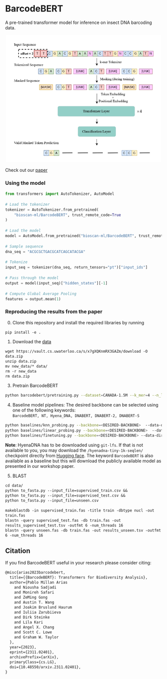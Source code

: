 # BarcodeBERT

A pre-trained transformer model for inference on insect DNA barcoding data.  
<p align="center">
  <img src ="Figures/Arch.jpg" alt="drawing" width="500"/>
</p>

Check out our [paper](https://arxiv.org/abs/2311.02401)

### Using the model

```python
from transformers import AutoTokenizer, AutoModel

# Load the tokenizer
tokenizer = AutoTokenizer.from_pretrained(
    "bioscan-ml/BarcodeBERT", trust_remote_code=True
)

# Load the model
model = AutoModel.from_pretrained("bioscan-ml/BarcodeBERT", trust_remote_code=True)

# Sample sequence
dna_seq = "ACGCGCTGACGCATCAGCATACGA"

# Tokenize
input_seq = tokenizer(dna_seq, return_tensors="pt")["input_ids"]

# Pass through the model
output = model(input_seq)["hidden_states"][-1]

# Compute Global Average Pooling
features = output.mean(1)
```

### Reproducing the results from the paper

0. Clone this repository and install the required libraries by running
```shell
pip install -e .
```

1. Download the [data](https://vault.cs.uwaterloo.ca/s/x7gXQKnmRX3GAZm)
```shell
wget https://vault.cs.uwaterloo.ca/s/x7gXQKnmRX3GAZm/download -O data.zip
unzip data.zip
mv new_data/* data/
rm -r new_data
rm data.zip
```

3. Pretrain BarcodeBERT

```bash
python barcodebert/pretraining.py --dataset=CANADA-1.5M --k_mer=4 --n_layers=4 --n_heads=4 --data_dir=data/ --checkpoint=model_checkpoints/CANADA-1.5M/4_4_4/checkpoint_pretraining.pt
```

4. Baseline model pipelines: The desired backbone can be selected using one of the following keywords:  
`BarcodeBERT, NT, Hyena_DNA, DNABERT, DNABERT-2, DNABERT-S`
```bash
python baselines/knn_probing.py --backbone=<DESIRED-BACKBONE>  --data-dir=data/
python baselines/linear_probing.py --backbone=<DESIRED-BACKBONE>  --data-dir=data/
python baselines/finetuning.py --backbone=<DESIRED-BACKBONE> --data-dir=data/ --batch_size=32
```
**Note**: HyenaDNA has to be downloaded using `git-lfs`. If that is not available to you, you may download the `/hyenadna-tiny-1k-seqlen/` checkpoint directly from [Hugging face](https://huggingface.co/LongSafari/hyenadna-tiny-1k-seqlen/tree/main). The keyword `BarcodeBERT` is also available as a baseline but this will download the publicly available model as presented in our workshop paper.

5. BLAST
```shell
cd data/
python to_fasta.py --input_file=supervised_train.csv &&
python to_fasta.py --input_file=supervised_test.csv &&
python to_fasta.py --input_file=unseen.csv

makeblastdb -in supervised_train.fas -title train -dbtype nucl -out train.fas
blastn -query supervised_test.fas -db train.fas -out results_supervised_test.tsv -outfmt 6 -num_threads 16
blastn -query unseen.fas -db train.fas -out results_unseen.tsv -outfmt 6 -num_threads 16
```


## Citation

If you find BarcodeBERT useful in your research please consider citing:

    @misc{arias2023barcodebert,
      title={{BarcodeBERT}: Transformers for Biodiversity Analysis},
      author={Pablo Millan Arias
        and Niousha Sadjadi
        and Monireh Safari
        and ZeMing Gong
        and Austin T. Wang
        and Joakim Bruslund Haurum
        and Iuliia Zarubiieva
        and Dirk Steinke
        and Lila Kari
        and Angel X. Chang
        and Scott C. Lowe
        and Graham W. Taylor
      },
      year={2023},
      eprint={2311.02401},
      archivePrefix={arXiv},
      primaryClass={cs.LG},
      doi={10.48550/arxiv.2311.02401},
    }
